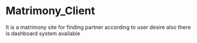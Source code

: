 # Matrimony_Client
It is a matrimony site for finding partner according to user desire also there is dashboard system available
